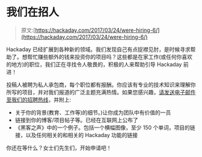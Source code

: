 # 我们在招人

> 原文:[https://hackaday.com/2017/03/24/were-hiring-6/](https://hackaday.com/2017/03/24/were-hiring-6/)

Hackaday 已经扩展到各种新的领域。我们发现自己有点捉襟见肘，是时候寻求帮助了。想帮忙赚些额外的钱来投资你的项目吗？这些都是在家工作(或任何你喜欢的地方)的职位，我们正在寻找令人敬畏的，积极的人来帮助引导 Hackaday 前进！

投稿人被聘为私人承包商，每个职位都有报酬。你应该有专业的技术知识来理解你所写的项目，并对我们报道的广泛主题充满热情。如果您感兴趣，[请发送电子邮件至我们的招聘热线](mailto:jobs@hackaday.com?subject=[Contributor])，并附上:

*   关于你的背景(教育、工作等)的细节。)让你成为团队中有价值的一员
*   链接到你的博客/项目帖子等。已经在互联网上公布了
*   《黑客之声》中的一个例子。包括一个横幅图像，至少 150 个单词，项目的链接，以及任何相关的和相关的 Hackaday 功能的链接

你还在等什么？女士们先生们，开始申请吧！